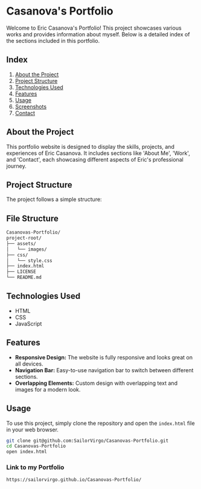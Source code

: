 # Casanova's Portfolio

Welcome to Eric Casanova's Portfolio! This project showcases various works and provides information about myself. Below is a detailed index of the sections included in this portfolio.

## Index
1. [About the Project](#about-the-project)
2. [Project Structure](#project-structure)
3. [Technologies Used](#technologies-used)
4. [Features](#features)
5. [Usage](#usage)
6. [Screenshots](#screenshots)
7. [Contact](#contact)

## About the Project
This portfolio website is designed to display the skills, projects, and experiences of Eric Casanova. It includes sections like 'About Me', 'Work', and 'Contact', each showcasing different aspects of Eric's professional journey.

## Project Structure
The project follows a simple structure:

## File Structure
  ```sh
  Casanovas-Portfolio/
project-root/
├── assets/
│   └── images/
├── css/
│   └── style.css
├── index.html
├── LICENSE
└── README.md
  ```

## Technologies Used
- HTML
- CSS
- JavaScript

## Features
- **Responsive Design:** The website is fully responsive and looks great on all devices.
- **Navigation Bar:** Easy-to-use navigation bar to switch between different sections.
- **Overlapping Elements:** Custom design with overlapping text and images for a modern look.

## Usage
To use this project, simply clone the repository and open the `index.html` file in your web browser.

```bash
git clone git@github.com:SailorVirgo/Casanovas-Portfolio.git
cd Casanovas-Portfolio
open index.html
```
### Link to my Portfolio 
```bash
https://sailorvirgo.github.io/Casanovas-Portfolio/
